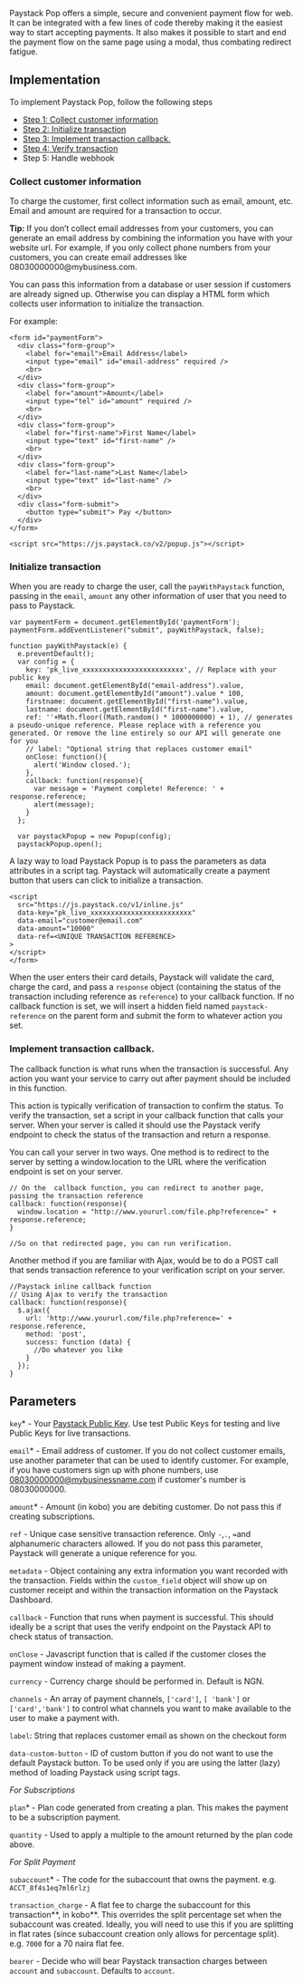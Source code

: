 Paystack Pop offers a simple, secure and convenient payment flow for web. It can be integrated with a few lines of code thereby making it the easiest way to start accepting payments. It also makes it possible to start and end the payment flow on the same page using a modal, thus combating redirect fatigue.

## Implementation

To implement Paystack Pop, follow the following steps

- [Step 1: Collect customer information](https://developers.paystack.co/v2.0/docs/paystack-popup#section-step-1-collect-customer-information)
- [Step 2: Initialize transaction](https://developers.paystack.co/v2.0/docs/paystack-popup#section-step-2-initialize-transaction)
- [Step 3: Implement transaction callback.](https://developers.paystack.co/v2.0/docs/paystack-popup#section-step-3-implement-transaction-callback-)
- [Step 4: Verify transaction](https://developers.paystack.co/v2.0/docs/verifying-transaction)
- Step 5: Handle webhook

### Collect customer information
To charge the customer, first collect information such as email, amount, etc. Email and amount are required for a transaction to occur.

<p class="callout info"><b>Tip:</b>
If you don’t collect email addresses from your customers, you can generate an email address by combining the information you have with your website url. For example, if you only collect phone numbers from your customers, you can create email addresses like 08030000000@mybusiness.com.</p>

You can pass this information from a database or user session if customers are already signed up. Otherwise you can display a HTML form which collects user information to initialize the transaction.

For example:

```
<form id="paymentForm">
  <div class="form-group">
    <label for="email">Email Address</label>
    <input type="email" id="email-address" required />
    <br>
  </div>  
  <div class="form-group">
    <label for="amount">Amount</label>
    <input type="tel" id="amount" required />
    <br>
  </div>  
  <div class="form-group">
    <label for="first-name">First Name</label>
    <input type="text" id="first-name" />
    <br>
  </div>  
  <div class="form-group">
    <label for="last-name">Last Name</label>
    <input type="text" id="last-name" />
    <br>
  </div>  
  <div class="form-submit">
    <button type="submit"> Pay </button> 
  </div>
</form>

<script src="https://js.paystack.co/v2/popup.js"></script>
```
### Initialize transaction
When you are ready to charge the user, call the `payWithPaystack` function, passing in the `email`, `amount` any other information of user that you need to pass to Paystack.
```
var paymentForm = document.getElementById('paymentForm');
paymentForm.addEventListener("submit", payWithPaystack, false);

function payWithPaystack(e) {  
  e.preventDefault();
  var config = {
    key: 'pk_live_xxxxxxxxxxxxxxxxxxxxxxxxx', // Replace with your public key
    email: document.getElementById("email-address").value,
    amount: document.getElementById("amount").value * 100,
    firstname: document.getElementById("first-name").value,
    lastname: document.getElementById("first-name").value,
    ref: ''+Math.floor((Math.random() * 1000000000) + 1), // generates a pseudo-unique reference. Please replace with a reference you generated. Or remove the line entirely so our API will generate one for you
    // label: "Optional string that replaces customer email"
    onClose: function(){
      alert('Window closed.');
    },
    callback: function(response){
      var message = 'Payment complete! Reference: ' + response.reference;
      alert(message);
    }
  };
  
  var paystackPopup = new Popup(config);
  paystackPopup.open();
  ```
  A lazy way to load Paystack Popup is to pass the parameters as data attributes in a script tag. Paystack will automatically create a payment button that users can click to initialize a transaction.
  ```<form action="/process" method="POST" >
  <script
    src="https://js.paystack.co/v1/inline.js" 
    data-key="pk_live_xxxxxxxxxxxxxxxxxxxxxxxxx"
    data-email="customer@email.com"
    data-amount="10000"
    data-ref=<UNIQUE TRANSACTION REFERENCE>
  >
  </script>
</form>
```
When the user enters their card details, Paystack will validate the card, charge the card, and pass a `response` object (containing the status of the transaction including reference as `reference`) to your callback function. If no callback function is set, we will insert a hidden field named `paystack-reference` on the parent form and submit the form to whatever action you set.

### Implement transaction callback.
The callback function is what runs when the transaction is successful. Any action you want your service to carry out after payment should be included in this function.

This action is typically verification of transaction to confirm the status. To verify the transaction, set a script in your callback function that calls your server. When your server is called it should use the Paystack verify endpoint to check the status of the transaction and return a response.

You can call your server in two ways. One method is to redirect to the server by setting a window.location to the URL where the verification endpoint is set on your server.

```
// On the  callback function, you can redirect to another page, passing the transaction reference 
callback: function(response){
  window.location = "http://www.yoururl.com/file.php?reference=" + response.reference;
}

//So on that redirected page, you can run verification. 
```
Another method if you are familiar with Ajax, would be to do a POST call that sends transaction reference to your verification script on your server.

```
//Paystack inline callback function
// Using Ajax to verify the transaction
callback: function(response){
  $.ajax({
    url: 'http://www.yoururl.com/file.php?reference=' + response.reference,
    method: 'post',
    success: function (data) {
      //Do whatever you like
    }
  });
}
```
## Parameters

`key`* - Your [Paystack Public Key](https://dashboard.paystack.com/#/settings/developer). Use test Public Keys for testing and live Public Keys for live transactions.

`email`* - Email address of customer. If you do not collect customer emails, use another parameter that can be used to identify customer. For example, if you have customers sign up with phone numbers, use 08030000000@mybusinessname.com if customer's number is 08030000000.

`amount`* - Amount (in kobo) you are debiting customer. Do not pass this if creating subscriptions.

`ref` - Unique case sensitive transaction reference. Only `-`,`.`, `=`and alphanumeric characters allowed. If you do not pass this parameter, Paystack will generate a unique reference for you.

`metadata` - Object containing any extra information you want recorded with the transaction. Fields within the `custom_field` object will show up on customer receipt and within the transaction information on the Paystack Dashboard.

`callback` - Function that runs when payment is successful. This should ideally be a script that uses the verify endpoint on the Paystack API to check status of transaction.

`onClose` - Javascript function that is called if the customer closes the payment window instead of making a payment.

`currency` - Currency charge should be performed in. Default is NGN.

`channels` - An array of payment channels, `['card']`, `[ 'bank']` or `['card','bank']` to control what channels you want to make available to the user to make a payment with.

`label`: String that replaces customer email as shown on the checkout form

`data-custom-button` - ID of custom button if you do not want to use the default Paystack button. To be used only if you are using the latter (lazy) method of loading Paystack using script tags.

*For Subscriptions*

`plan`* - Plan code generated from creating a plan. This makes the payment to be a subscription payment.

`quantity` - Used to apply a multiple to the amount returned by the plan code above.

*For Split Payment*

`subaccount`* - The code for the subaccount that owns the payment. e.g. `ACCT_8f4s1eq7ml6rlzj`

`transaction_charge` - A flat fee to charge the subaccount for this transaction**, in kobo**. This overrides the split percentage set when the subaccount was created. Ideally, you will need to use this if you are splitting in flat rates (since subaccount creation only allows for percentage split). e.g. `7000` for a 70 naira flat fee.

`bearer` - Decide who will bear Paystack transaction charges between `account` and `subaccount`. Defaults to `account`.